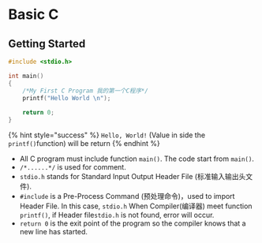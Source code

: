 # Basic C



## Getting Started

```c
#include <stdio.h>

int main()
{
    /*My First C Program 我的第一个C程序*/
    printf("Hello World \n");
    
    return 0;
}
```

{% hint style="success" %}
`Hello, World!` \(Value in side the `printf()`function\) will be return 
{% endhint %}

* All C program must include function `main()`. The code start from `main()`.
* `/*......*/` is used for comment.
* `stdio.h` stands for Standard Input Output Header File \(标准输入输出头文件\). 
* `#include` is a Pre-Process Command \(预处理命令\)，used to import Header File. In this case, `stdio.h` When Compiler\(编译器\)  meet function `printf()`, if Header file`stdio.h` is not found, error will occur.
* `return 0` is the exit point of the program so the compiler knows that a new line has started.


